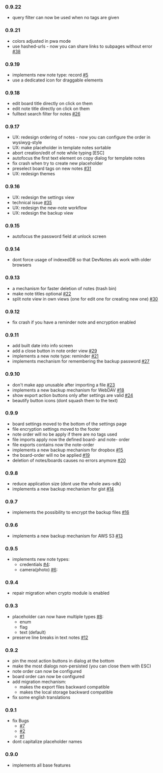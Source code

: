 ### 0.9.22
* query filter can now be used when no tags are given

### 0.9.21
* colors adjusted in pwa mode
* use hashed-urls - now you can share links to subpages without error [#38](https://github.com/rainu/dev-notes/issues/38)

### 0.9.19
* implements new note type: record [#5](https://github.com/rainu/dev-notes/issues/5)
* use a dedicated icon for draggable elements

### 0.9.18
* edit board title directly on click on them
* edit note title directly on click on them
* fulltext search filter for notes [#26](https://github.com/rainu/dev-notes/issues/26)

### 0.9.17
* UX: redesign ordering of notes - now you can configure the order in wysiwyg-style
* UX: make placeholder in template notes sortable
* abort creation/edit of note while typing [ESC]
* autofocus the first text element on copy dialog for template notes
* fix crash when try to create new placeholder
* preselect board tags on new notes [#31](https://github.com/rainu/dev-notes/issues/31)
* UX: redesign themes

### 0.9.16
* UX: redesign the settings view
* technical issue [#35](https://github.com/rainu/dev-notes/issues/35)
* UX: redesign the new-note workflow
* UX: redesign the backup view

### 0.9.15
* autofocus the password field at unlock screen

### 0.9.14
* dont force usage of indexedDB so that DevNotes als work with older browsers

### 0.9.13
* a mechanism for faster deletion of notes (trash bin)
* make note titles optional [#22](https://github.com/rainu/dev-notes/issues/22)
* split note view in own views (one for edit one for creating new one) [#30](https://github.com/rainu/dev-notes/issues/30)

### 0.9.12
* fix crash if you have a reminder note and encryption enabled

### 0.9.11
* add built date into info screen
* add a close button in note order view [#29](https://github.com/rainu/dev-notes/issues/29)
* implements a new note type: reminder [#21](https://github.com/rainu/dev-notes/issues/21)
* implements mechanism for remembering the backup password [#27](https://github.com/rainu/dev-notes/issues/27)

### 0.9.10
* don't make app unusable after importing a file [#23](https://github.com/rainu/dev-notes/issues/23)
* implements a new backup mechanism for WebDAV [#18](https://github.com/rainu/dev-notes/issues/18)
* show export action buttons only after settings are valid [#24](https://github.com/rainu/dev-notes/issues/24)
* beautify button icons (dont squash them to the text)

### 0.9.9
* board settings moved to the bottom of the settings page
* file encryption settings moved to the footer
* note order will no be apply if there are no tags used
* file imports apply now the defined board- and note- order
* file exports contains now the note-order
* implements a new backup mechanism for dropbox [#15](https://github.com/rainu/dev-notes/issues/15)
* the board-order will no be applied [#19](https://github.com/rainu/dev-notes/issues/19)
* deletion of notes/boards causes no errors anymore [#20](https://github.com/rainu/dev-notes/issues/20)

### 0.9.8
* reduce application size (dont use the whole aws-sdk)
* implements a new backup mechanism for gist [#14](https://github.com/rainu/dev-notes/issues/14)

### 0.9.7
* implements the possibility to encrypt the backup files [#16](https://github.com/rainu/dev-notes/issues/16)

### 0.9.6
* implements a new backup mechanism for AWS S3 [#13](https://github.com/rainu/dev-notes/issues/13)

### 0.9.5
* implements new note types:
    * credentials [#4](https://github.com/rainu/dev-notes/issues/4):
    * camera(photo) [#6](https://github.com/rainu/dev-notes/issues/6):

### 0.9.4
* repair migration when crypto module is enabled

### 0.9.3
* placeholder can now have multiple types [#8](https://github.com/rainu/dev-notes/issues/8):
    * enum
    * flag 
    * text (default)
* preserve line breaks in text notes [#12](https://github.com/rainu/dev-notes/issues/12)

### 0.9.2
* pin the most action buttons in dialog at the bottom
* make the most dialogs non-persisted (you can close them with ESC)
* note order can now be configured
* board order can now be configured
* add migration mechanism:
    * makes the export files backward compatible
    * makes the local storage backward compatible
* fix some english translations

### 0.9.1
* fix Bugs
    * [#7](https://github.com/rainu/dev-notes/issues/7)
    * [#2](https://github.com/rainu/dev-notes/issues/2)
    * [#1](https://github.com/rainu/dev-notes/issues/1)
* dont capitalize placeholder names

### 0.9.0
* implements all base features
